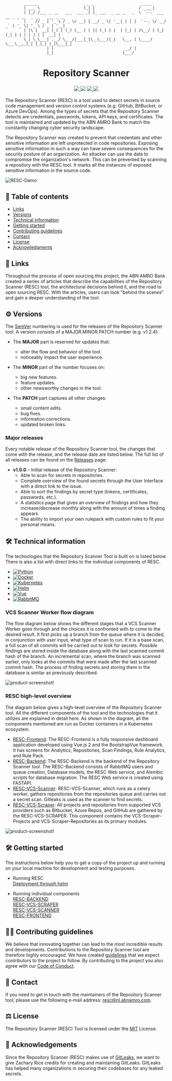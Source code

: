                   
            ______                     _ _                     _____
            | ___ \                   (_| |                   /  ___|
            | |_/ /___ _ __   ___  ___ _| |_ ___  _ __ _   _  \ `--.  ___ __ _ _ __  _ __   ___ _ __
            |    // _ | '_ \ / _ \/ __| | __/ _ \| '__| | | |  `--. \/ __/ _` | '_ \| '_ \ / _ | '__|
            | |\ |  __| |_) | (_) \__ | | || (_) | |  | |_| | /\__/ | (_| (_| | | | | | | |  __| |
            \_| \_\___| .__/ \___/|___|_|\__\___/|_|   \__, | \____/ \___\__,_|_| |_|_| |_|\___|_|
                      | |                               __/ |
                      |_|                              |___/

<div align="center">
    <h1>Repository Scanner</h1>
    <h3>
        <a href="https://github.com/ABNAMRO">
            <img src="https://img.shields.io/badge/maintainer-%40ABNAMRO-09996B?style=for-the-badge">
        </a>
        <a>
            <img src="https://img.shields.io/badge/launched-DEC%202022-teal?style=for-the-badge">
        </a>
        <a href="https://github.com/abnamro/repository-scanner/commits/main">
            <img src="https://img.shields.io/github/last-commit/abnamro/repository-scanner?style=for-the-badge&color=blue&label=updated">
        </a>
        <a href="https://www.github.com/abnamro/repository-scanner/releases/latest">
            <img src="https://img.shields.io/github/v/release/abnamro/repository-scanner?style=for-the-badge&color=blueviolet&label=version">
        </a>
    </h3>
</div>

The Repository Scanner (RESC) is a tool used to detect secrets in source code management and version control systems 
(e.g. GitHub, BitBucket, or Azure DevOps). Among the types of secrets that the Repository Scanner detects are credentials, 
passwords, tokens, API keys, and certificates. The tool is maintained and updated by the ABN AMRO Bank to match the 
constantly changing cyber security landscape. 

The Repository Scanner was created to prevent that credentials and other sensitive information are left unprotected in code repositories.
Exposing sensitive information in such a way can have severe consequences for the security posture of an organization. An attacker can use 
the data to compromise the organization's network. This can be prevented by scanning a repository with the RESC tool. It marks all the 
instances of exposed sensitive information in the source code.

![RESC-Demo](/images/RESC_Preview.gif)

## 📒 Table of contents
* [Links](#links)
* [Versions](#versions)
* [Technical information](#technical-information)
* [Getting started](#getting-started)
* [Contributing guidelines](#contribution-guide)
* [Contact](#contact)
* [License](#license)
* [Acknowledgments](#acknowledgement)

## 🔗 Links <a name = "links"></a>

Throughout the process of open sourcing this project, the ABN AMRO Bank created a series of articles that describe the
capabilities of the Repository Scanner (RESC) tool, the architectural decisions behind it, and the road to open sourcing 
RESC. With the articles, users can look "behind the scenes" and gain a deeper understanding of the tool. 


## ⚙️ Versions <a name = "versions"></a>
The [SemVer](https://semver.org/) numbering is used for the releases of the Repository Scanner tool. A version
consists of a MAJOR.MINOR.PATCH number (e.g. v1.2.4): 
- The **MAJOR** part is reserved for updates that: 
  - alter the flow and behavior of the tool. 
  - noticeably impact the user experience. 
  
- The **MINOR** part of the number focuses on:
  - big new features. 
  - feature updates. 
  - other newsworthy changes in the tool. 
   
 - The **PATCH** part captures all other changes: 
   - small content edits. 
   - bug fixes. 
   - information corrections.
   - updated broken links.

### Major releases
Every notable release of the Repository Scanner tool, the changes that come with the release, and the release date are listed below. The full list of all releases can be found on the [Releases](https://github.com/abnamro/repository-scanner/releases) page:

* **v1.0.0** – Initial release of the Repository Scanner:
    * Able to scan for secrets in repositories.
    * Complete overview of the found secrets through the User Interface with a direct link to the issue.
    * Able to sort the findings by secret type (tokens, certificates, passwords, etc.).
    * A statistics page that gives an overview of findings and how they increase/decrease monthly along with the amount of times a finding appears.
    * The ability to import your own rulepack with custom rules to fit your personal means.

## 🛠️ Technical information <a name = "technical-information"></a>
The technologies that the Repository Scanner Tool is built on is listed below. There is also a list with direct links to the individual
components of RESC.

* [![Python][Python.org]][Python-url]
* [![Docker][Docker.com]][Docker-url]
* [![Kubernetes][Kubernetes.io]][Kubernetes-url]
* [![Helm][Helm.sh]][Helm-url]
* [![Vue][Vue.js]][Vue-url]
* [![RabbitMQ][RabbitMQ.com]][RabbitMQ-url]

### VCS Scanner Worker flow diagram
The flow diagram below shows the different stages that a VCS Scanner Worker goes through and the choices it is confronted with to
come to the desired result. It first picks up a branch from the queue where it is decided, in conjunction with user input, what type of scan to run. 
If it is a base scan, a full scan of all commits will be carried out to look for secrets. Possible findings are stored inside the database along with the last scanned commit hash of the branch. An incremental scan, where the branch was scanned earlier, only looks at the commits that were made after the last scanned commit hash. The process of finding secrets and storing them in the database is similar as previously described. 

![product-screenshot!](images/RESC_Scan_Flow_Diagram.png)

### RESC high-level overview
The diagram below gives a high-level overview of the Repository Scanner tool. All the different components of the
tool and the technologies that it utilizes are explained in detail here. As shown in the diagram, all the components mentioned
are run as Docker containers in a Kubernetes ecosystem.

* [RESC-Frontend](https://github.com/abnamro/repository-scanner/tree/main/components/resc-frontend): The RESC-Frontend is a fully responsive dashboard application developed using Vue.js 2 and the BootstrapVue framework. It has screens for Analytics, Repositories, Scan Findings, Rule Analytics, and Rule Pack.
* [RESC-Backend](https://github.com/abnamro/repository-scanner/tree/main/components/resc-backend): The RESC-Backend is the backend of the Repository Scanner tool. The RESC-Backend consists of RabbitMQ users and queue creation, Database models, the RESC Web service, and Alembic scripts for database migration. The RESC Web service is created using FASTAPI.
* [RESC-VCS-Scanner](https://github.com/abnamro/repository-scanner/tree/main/components/resc-vcs-scanner): RESC-VCS-Scanner, which runs as a celery worker, gathers repositories from the repositories queue and carries out a secret scan. Gitleaks is used as the scanner to find secrets.
* [RESC-VCS-Scraper](https://github.com/abnamro/repository-scanner/tree/main/components/resc-vcs-scraper): All projects and repositories from supported VCS providers such as Bitbucket, Azure Repos, and GitHub are gathered by the RESC-VCS-SCRAPER. This component contains the VCS-Scraper-Projects and VCS-Scraper-Repositories as its primary modules.

![product-screenshot!](images/RESC_HighLevel_Diagram.png)


## 🛠️ Getting started <a name = "getting-started"></a>
The instructions below help you to get a copy of the project up and running on your local machine for development and testing purposes.  
* Running RESC  
[Deployment through helm](https://github.com/abnamro/repository-scanner/tree/main/deployment/kubernetes)  

* Running individual components  
[RESC-BACKEND](https://github.com/abnamro/repository-scanner/tree/main/components/resc-backend)  
[RESC-VCS-SCRAPER](https://github.com/abnamro/repository-scanner/tree/main/components/resc-vcs-scraper)  
[RESC-VCS-SCANNER](https://github.com/abnamro/repository-scanner/tree/main/components/resc-vcs-scanner)  
[RESC-FRONTEND](https://github.com/abnamro/repository-scanner/tree/main/components/resc-frontend)  


## 💁🏽 Contributing guidelines <a name = "contribution-guide"></a>
We believe that innovating together can lead to the most incredible results and developments. Contributions to the Repository Scanner tool are therefore highly encouraged. We have created [guidelines](https://github.com/abnamro/repository-scanner/blob/main/contributing.md) that we expect contributors to the project to follow.  By contributing to the project you also agree with our [Code of Conduct](https://github.com/abnamro/repository-scanner/blob/main/code-of-conduct.md).

## 📧    Contact <a name = "contact"></a>
If you need to get in touch with the maintainers of the Repository Scanner tool, please use the following e-mail address: [resc@nl.abnamro.com](mailto:resc@nl.abnamro.com).

## ⚖️ License <a name = "license"></a>
The Repository Scanner (RESC) Tool is licensed under the [MIT](https://github.com/abnamro/repository-scanner/blob/main/LICENSE.md) License.

<!-- MARKDOWN LINKS & IMAGES -->
<!-- https://www.markdownguide.org/basic-syntax/#reference-style-links -->
[Python.org]: https://img.shields.io/badge/Python-2b5b84?style=for-the-badge&logo=python&logoColor=white
[Python-url]: https://www.python.org/
[Docker.com]: https://img.shields.io/badge/Docker-0b214a?style=for-the-badge&logo=docker&logoColor=white
[Docker-url]: https://www.docker.com/
[Kubernetes.io]: https://img.shields.io/badge/Kubernetes-3371e3?style=for-the-badge&logo=kubernetes&logoColor=white
[Kubernetes-url]: https://www.kubernetes.io/
[Helm.sh]: https://img.shields.io/badge/Helm-091c84?style=for-the-badge&logo=helm&logoColor=white
[Helm-url]: https://helm.sh/
[Vue.js]: https://img.shields.io/badge/Vue.js-35495E?style=for-the-badge&logo=vuedotjs&logoColor=4FC08D
[Vue-url]: https://vuejs.org/
[RabbitMQ.com]: https://img.shields.io/badge/RabbitMQ-ff6600?style=for-the-badge&logo=rabbitmq&logoColor=white
[RabbitMQ-url]: https://rabbitmq.com/

## 🎉 Acknowledgements <a name = "acknowledgement"></a>
Since the Repository Scanner (RESC) makes use of [GitLeaks](https://github.com/zricethezav/gitleaks), we want to give Zachary Rice credits for creating and maintaining GitLeaks. GitLeaks has helped many organizations in securing their codebases for any leaked secrets.
